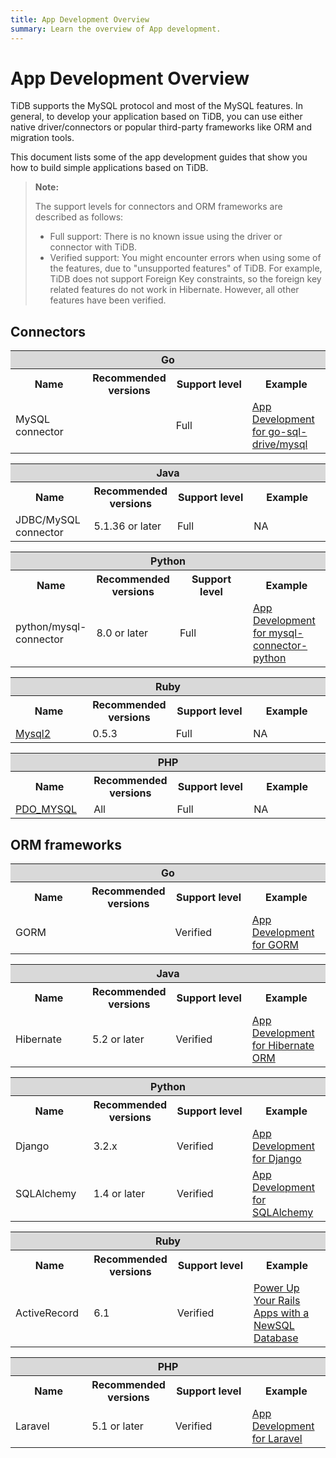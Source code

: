 ```yaml
---
title: App Development Overview
summary: Learn the overview of App development.
---
```


# App Development Overview

TiDB supports the MySQL protocol and most of the MySQL features. In general, to develop your application based on TiDB, you can use either native driver/connectors or popular third-party frameworks like ORM and migration tools.

This document lists some of the app development guides that show you how to build simple applications based on TiDB.

> **Note:**
>
> The support levels for connectors and ORM frameworks are described as follows:
>
> - Full support: There is no known issue using the driver or connector with TiDB.
> - Verified support: You might encounter errors when using some of the features, due to "unsupported features" of TiDB. For example, TiDB does not support Foreign Key constraints, so the foreign key related features do not work in Hibernate. However, all other features have been verified.

## Connectors

<table style="display: table; width: 100%;">
  <col width="25%" />
  <col width="25%" />
  <col width="25%" />
  <col width="25%" />
  <tr>
    <th colspan="4" bgcolor="#d9d9d9" align="center">Go</th>
  </tr>
  <tr>
    <th>Name</th>
    <th>Recommended versions</th>
    <th>Support level</th>
    <th>Example</th>
  </tr>
  <tr>
    <td>MySQL connector</td>
    <td></td>
    <td>Full</td>
    <td><a href="https://docs.pingcap.com/appdev/dev/for-go-sql-driver-mysql">App Development for go-sql-drive/mysql</a></td>
  </tr>
</table>

<table style="display: table; width: 100%;">
  <col width="25%" />
  <col width="25%" />
  <col width="25%" />
  <col width="25%" />
  <tr>
    <th colspan="4" bgcolor="#d9d9d9" align="center">Java</th>
  </tr>
  <tr>
    <th>Name</th>
    <th>Recommended versions</th>
    <th>Support level</th>
    <th>Example</th>
  </tr>
  <tr>
    <td>JDBC/MySQL connector</td>
    <td>5.1.36 or later</td>
    <td>Full</td>
    <td>NA</td>
  </tr>
</table>

<table style="display: table; width: 100%;">
  <col width="25%" />
  <col width="25%" />
  <col width="25%" />
  <col width="25%" />
  <tr>
    <th colspan="4" bgcolor="#d9d9d9" align="center">Python</th>
  </tr>
  <tr>
    <th>Name</th>
    <th>Recommended versions</th>
    <th>Support level</th>
    <th>Example</th>
  </tr>
  <tr>
    <td>python/mysql-connector</td>
    <td>8.0 or later</td>
    <td>Full</td>
    <td><a href="https://docs.pingcap.com/appdev/dev/for-python-mysql-connector">App Development for mysql-connector-python</a></td>
  </tr>
</table>

<table style="display: table; width: 100%;">
  <col width="25%" />
  <col width="25%" />
  <col width="25%" />
  <col width="25%" />
  <tr>
    <th colspan="4" bgcolor="#d9d9d9" align="center">Ruby</th>
  </tr>
  <tr>
    <th>Name</th>
    <th>Recommended versions</th>
    <th>Support level</th>
    <th>Example</th>
  </tr>
  <tr>
    <td><a href="https://github.com/brianmario/mysql2">Mysql2</a></td>
    <td>0.5.3</td>
    <td>Full</td>
    <td>NA</td>
  </tr>
</table>

<table style="display: table; width: 100%;">
  <col width="25%" />
  <col width="25%" />
  <col width="25%" />
  <col width="25%" />
  <tr>
    <th colspan="4" bgcolor="#d9d9d9" align="center">PHP</th>
  </tr>
  <tr>
    <th>Name</th>
    <th>Recommended versions</th>
    <th>Support level</th>
    <th>Example</th>
  </tr>
  <tr>
    <td><a href="https://www.php.net/manual/en/ref.pdo-mysql.php">PDO_MYSQL</a></td>
    <td>All</td>
    <td>Full</td>
    <td>NA</td>
  </tr>
</table>

## ORM frameworks

<table style="display: table; width: 100%;">
  <col width="25%" />
  <col width="25%" />
  <col width="25%" />
  <col width="25%" />
  <tr>
    <th colspan="4" bgcolor="#d9d9d9" align="center">Go</th>
  </tr>
  <tr>
    <th>Name</th>
    <th>Recommended versions</th>
    <th>Support level</th>
    <th>Example</th>
  </tr>
  <tr>
    <td>GORM</td>
    <td></td>
    <td>Verified</td>
    <td><a href="https://docs.pingcap.com/appdev/dev/for-gorm">App Development for GORM</a></td>
  </tr>
</table>

<table style="display: table; width: 100%;">
  <col width="25%" />
  <col width="25%" />
  <col width="25%" />
  <col width="25%" />
  <tr>
    <th colspan="4" bgcolor="#d9d9d9" align="center">Java</th>
  </tr>
  <tr>
    <th>Name</th>
    <th>Recommended versions</th>
    <th>Support level</th>
    <th>Example</th>
  </tr>
  <tr>
    <td>Hibernate</td>
    <td>5.2 or later</td>
    <td>Verified</td>
    <td><a href="https://docs.pingcap.com/appdev/dev/for-hibernate-orm">App Development for Hibernate ORM</a></td>
  </tr>
</table>

<table style="display: table; width: 100%;">
  <col width="25%" />
  <col width="25%" />
  <col width="25%" />
  <col width="25%" />
  <tr>
    <th colspan="4" bgcolor="#d9d9d9" align="center">Python</th>
  </tr>
  <tr>
    <th>Name</th>
    <th>Recommended versions</th>
    <th>Support level</th>
    <th>Example</th>
  </tr>
  <tr>
    <td>Django</td>
    <td>3.2.x</td>
    <td>Verified</td>
    <td><a href="https://docs.pingcap.com/appdev/dev/for-django">App Development for Django</a></td>
  </tr>
  <tr>
    <td>SQLAlchemy</td>
    <td>1.4 or later</td>
    <td>Verified</td>
    <td><a href="https://docs.pingcap.com/appdev/dev/for-sqlalchemy">App Development for SQLAlchemy</a></td>
  </tr>
</table>

<table style="display: table; width: 100%;">
  <col width="25%" />
  <col width="25%" />
  <col width="25%" />
  <col width="25%" />
  <tr>
    <th colspan="4" bgcolor="#d9d9d9" align="center">Ruby</th>
  </tr>
  <tr>
    <th>Name</th>
    <th>Recommended versions</th>
    <th>Support level</th>
    <th>Example</th>
  </tr>
  <tr>
    <td>ActiveRecord</td>
    <td>6.1</td>
    <td>Verified</td>
    <td><a href="https://pingcap.com/blog/build-a-ruby-on-rails-app-with-tidb">Power Up Your Rails Apps with a NewSQL Database</a></td>
  </tr>
</table>

<table style="display: table; width: 100%;">
  <col width="25%" />
  <col width="25%" />
  <col width="25%" />
  <col width="25%" />
  <tr>
    <th colspan="4" bgcolor="#d9d9d9" align="center">PHP</th>
  </tr>
  <tr>
    <th>Name</th>
    <th>Recommended versions</th>
    <th>Support level</th>
    <th>Example</th>
  </tr>
  <tr>
    <td>Laravel</td>
    <td>5.1 or later</td>
    <td>Verified</td>
    <td><a href="https://docs.pingcap.com/appdev/dev/for-laravel">App Development for Laravel</a></td>
  </tr>
</table>
